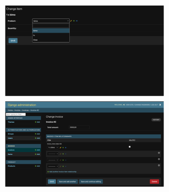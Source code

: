 

![Example Image](Capture%20d’écran%202023-06-02%20à%2017.53.56.png)


![Example Image](Capture%20d’écran%202023-06-02%20à%2017.54.07.png)

